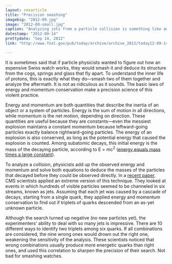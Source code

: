 ```yaml
---
layout: cmsarticle
title: "Precision smashing"
imagebig: "2012-09.jpg"
image: "2012-09-small.jpg"
caption: "Analyzing jets from a particle collision is something like analyzing the aftermath of the collision of two pocket-watches. CMS scientists recently analyzed collisions in which hundreds of particles seemed to be channeled into six streams."
datestamp: "2012-09-14"
prettydate: "Sep 14, 2012"
link: "http://www.fnal.gov/pub/today/archive/archive_2012/today12-09-14.html"

---
```


It is sometimes said that if particle physicists wanted to figure out how an expensive Swiss watch works, they would smash it and deduce its structure from the cogs, springs and glass that fly apart. To understand the inner life of protons, this is exactly what they do—smash two of them together and analyze the aftermath. It is not as ridiculous as it sounds. The basic laws of energy and momentum conservation make a precision science of this violent practice.

Energy and momentum are both quantities that describe the inertia of an object or a system of particles. Energy is the sum of motion in all directions, while momentum is the net motion, depending on direction. These quantities are useful because they are constants—even the messiest explosion maintains a constant momentum because leftward-going particles exactly balance rightward-going particles. The energy of an explosion is also conserved, as long as the potential energy that caused the explosion is counted. Among subatomic decays, this initial energy is the mass of the decaying particle, according to E = mc<sup>2</sup> ([energy equals mass times a large constant](http://www.fnal.gov/pub/today/archive_2012/today12-09-07_NutshellReadMore.html)).

To analyze a collision, physicists add up the observed energy and momentum and solve both equations to deduce the masses of the particles that decayed before they could be observed directly. In a [recent paper](http://arxiv.org/abs/1107.3084), CMS scientists applied an extreme version of this technique. They looked at events in which hundreds of visible particles seemed to be channeled in six streams, known as jets. Assuming that each jet was caused by a cascade of decays, starting from a single quark, they applied energy and momentum conservation to find out if triplets of quarks descended from an as-yet unknown particle.

Although the search turned up negative (no new particles yet), the experimenters' ability to deal with so many jets is impressive. There are 10 different ways to identify two triplets among six quarks. If all combinations are considered, the nine wrong ones would drown out the right one, weakening the sensitivity of the analysis. These scientists noticed that wrong combinations usually produce more energetic quarks than right ones, and used this correlation to sharpen the precision of their search. Not bad for smashing watches.

